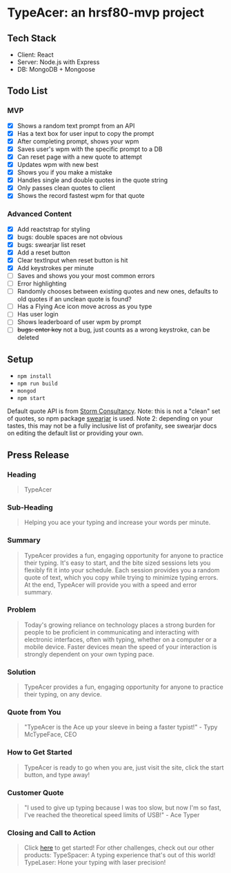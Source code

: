 # TypeAcer: an hrsf80-mvp project 

## Tech Stack ##
- Client: React
- Server: Node.js with Express
- DB: MongoDB + Mongoose

## Todo List ##
### MVP ###
- [x] Shows a random text prompt from an API
- [x] Has a text box for user input to copy the prompt
- [x] After completing prompt, shows your wpm
- [x] Saves user's wpm with the specific prompt to a DB
- [x] Can reset page with a new quote to attempt
- [x] Updates wpm with new best
- [x] Shows you if you make a mistake
- [x] Handles single and double quotes in the quote string
- [x] Only passes clean quotes to client
- [x] Shows the record fastest wpm for that quote

### Advanced Content ###
- [x] Add reactstrap for styling
- [x] bugs: double spaces are not obvious
- [x] bugs: swearjar list reset
- [x] Add a reset button
- [x] Clear textInput when reset button is hit
- [x] Add keystrokes per minute
- [ ] Saves and shows you your most common errors
- [ ] Error highlighting
- [ ] Randomly chooses between existing quotes and new ones, defaults to old quotes if an unclean quote is found?
- [ ] Has a Flying Ace icon move across as you type
- [ ] Has user login
- [ ] Shows leaderboard of user wpm by prompt
- [ ] ~~bugs: enter key~~ not a bug, just counts as a wrong keystroke, can be deleted

## Setup ##
- `npm install`
- `npm run build`
- `mongod`
- `npm start`

Default quote API is from [Storm Consultancy](http://quotes.stormconsultancy.co.uk). 
Note: this is not a "clean" set of quotes, so npm package [swearjar](https://www.npmjs.com/package/swearjar) is used. 
Note 2: depending on your tastes, this may not be a fully inclusive list of profanity, see swearjar docs on editing the default list or providing your own.

## Press Release ##

### Heading ###
  > TypeAcer

### Sub-Heading ###
  > Helping you ace your typing and increase your words per minute.

### Summary ###
  > TypeAcer provides a fun, engaging opportunity for anyone to practice their typing. It's easy to start, and the bite sized sessions lets you flexibly fit it into your schedule. Each session provides you a random quote of text, which you copy while trying to minimize typing errors. At the end, TypeAcer will provide you with a speed and error summary.

### Problem ###
  >  Today's growing reliance on technology places a strong burden for people to be proficient in communicating and interacting with electronic interfaces, often with typing, whether on a computer or a mobile device. Faster devices mean the speed of your interaction is strongly dependent on your own typing pace.

### Solution ###
  > TypeAcer provides a fun, engaging opportunity for anyone to practice their typing, on any device. 

### Quote from You ###
  > "TypeAcer is the Ace up your sleeve in being a faster typist!" - Typy McTypeFace, CEO

### How to Get Started ###
  > TypeAcer is ready to go when you are, just visit the site, click the start button, and type away!

### Customer Quote ###
  > "I used to give up typing because I was too slow, but now I'm so fast, I've reached the theoretical speed limits of USB!" - Ace Typer

### Closing and Call to Action ###
  > Click [here](127.0.0.1/typeacer) to get started! For other challenges, check out our other products: 
  > TypeSpacer: A typing experience that's out of this world!
  > TypeLaser: Hone your typing with laser precision!
